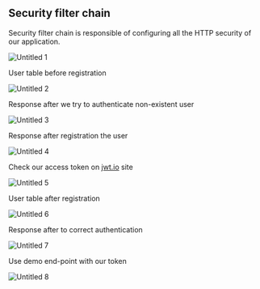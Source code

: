 ## Security filter chain

Security filter chain is responsible of configuring all the HTTP security of our application.

![Untitled 1](https://github.com/user-attachments/assets/89b129b8-aa1c-403c-8a9c-2e1e51cf4ffd)

User table before registration 

![Untitled 2](https://github.com/user-attachments/assets/4e2ff349-dea5-4508-9987-bd198b509f62)

Response after we try to authenticate non-existent user

![Untitled 3](https://github.com/user-attachments/assets/7aca0b14-1f07-4ee2-80eb-ac9976636347)

Response after registration the user 

![Untitled 4](https://github.com/user-attachments/assets/96c1def9-8548-4f45-aa67-aef18163ce35)

Check our access token on [jwt.io](http://jwt.io) site

![Untitled 5](https://github.com/user-attachments/assets/ea0e8196-dbf8-4323-8cab-0b996724bc96)

User table after registration

![Untitled 6](https://github.com/user-attachments/assets/fde19357-30a4-4582-b96a-2c75fcb134ce)

Response after to correct authentication

![Untitled 7](https://github.com/user-attachments/assets/1f360cea-9a89-4237-b43f-4671db0c9fbb)

Use demo end-point with our token

![Untitled 8](https://github.com/user-attachments/assets/ebc38ff4-3a10-42a0-a508-7db9a4d48108)
